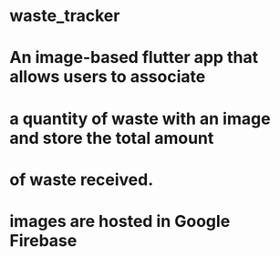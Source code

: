 # waste_tracker

# An image-based flutter app that allows users to associate
# a quantity of waste with an image and store the total amount
# of waste received.

# images are hosted in Google Firebase
